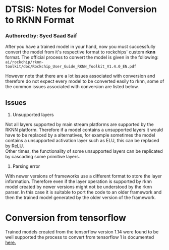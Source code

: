 # DTSIS: Notes for Model Conversion to RKNN Format
### Authored by: Syed Saad Saif


After you have a trained model in your hand, now you must successfully convert the model from it's respective format to rockchips' custom **rknn** format. The official process to convert the model is given in the following: ```ai/rockchip/rknn-toolkit/doc/Rockchip_User_Guide_RKNN_Toolkit_V1.4.0_EN.pdf```

However note that there are a lot issues associated with conversion and therefore do not expect every model to be converted easily to rknn, some of the common issues associated with conversion are listed below.  

## Issues

1. Unsupported layers

Not all layers supported by main stream platforms are supported by the RKNN platform. Therefore if a model contains a unsupported layers it would have to be replaced by a alternatives, for example sometimes the model contains a unsupported activation layer such as ELU, this can be replaced by ReLU.  
Other times, the functionality of some unsupported layers can be replicated by cascading some primitive layers.

1. Parsing error 

With newer versions of frameworks use a different format to store the layer information. Therefore even if the layer operation is supported by rknn model created by newer versions might not be understood by the rknn parser. In this case it is suitable to port the code to an older framework and then the trained model generated by the older version of the framework.

# Conversion from tensorflow

Trained models created from the tensorflow version 1.14 were found to be well supported the process to convert from tensorflow 1 is documented [here.](tensorflow1_to_rknn.md)